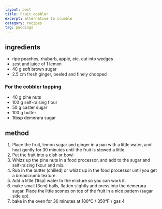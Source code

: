 ```yaml
---
layout: post
title: Fruit cobbler
excerpt: alternative to crumble
category: recipes
tag: puddings
---
```


## ingredients

* ripe peaches, rhubarb, apple, etc. cut into wedges
* zest and juice of 1 lemon
* 40 g soft brown sugar
* 2.5 cm fresh ginger, peeled and finely chopped

### For the cobbler topping

* 40 g pine nuts
* 100 g self-raising flour
* 50 g caster sugar
* 100 g butter
* 1tbsp demerara sugar

## method

1. Place the fruit, lemon sugar and ginger in a pan with a little water, and heat gently for 30 minutes until the fruit is stewed a little.
2. Put the fruit into a dish or bowl
3. Whizz up the pine nuts in a food processor, and add to the sugar and self-raising fkour and mix.
4. Rub in the butter (chilled) or whizz up in the food processor until you get a breadcrumb texture.
5. Add a little (1tsp) water to the mixture so you can work it.
6. make small (3cm) balls, flatten slightly and press into the demerara sugar. Place the little scones on top of the fruit in a nice pattern (sugar side up).
7. bake in the oven for 30 minutes at 180&deg;C / 350&deg;F  / gas 4
